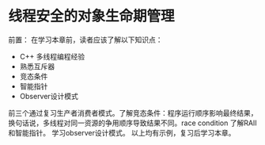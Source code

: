 # 线程安全的对象生命期管理

前置：
在学习本章前，读者应该了解以下知识点：
* C++ 多线程编程经验
* 熟悉互斥器
* 竞态条件
* 智能指针
* Observer设计模式

前三个通过复习生产者消费者模式。了解竞态条件：程序运行顺序影响最终结果，换句话说，多线程对同一资源的争用顺序导致结果不同。race condition
了解RAII和智能指针。
学习observer设计模式。
以上均有示例，复习后学习本章。

## 
